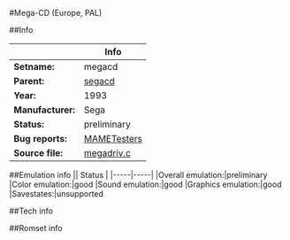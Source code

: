 #Mega-CD (Europe, PAL)

##Info

||Info|
|-----|-----|
|**Setname:**|megacd
|**Parent:**|[segacd](segacd.md)
|**Year:**|1993
|**Manufacturer:**|Sega
|**Status:**|preliminary
|**Bug reports:**|[MAMETesters](http://mametesters.org/view_all_set.php?type=1&temporary=y&search=megadriv.c)
|**Source file:**|[megadriv.c](https://github.com/mamedev/mame/blob/master/src/mess/drivers/megadriv.c)

##Emulation info
|| Status |
|-----|-----|
|Overall emulation:|preliminary
|Color emulation:|good
|Sound emulation:|good
|Graphics emulation:|good
|Savestates:|unsupported

##Tech info

##Romset info

<!--- START OF EDITED COMMENT DO NOT TOUCH TEXT ABOVE-->
